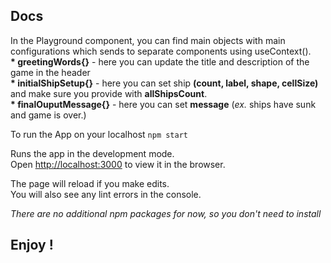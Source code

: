 ## Docs

In the Playground component, you can find main objects with main configurations which sends to separate components using useContext().<br />
  <b>* greetingWords{}</b> - here you can update the title and description of the game in the header<br />
  <b>* initialShipSetup{}</b> - here you can set ship <b>(count, label, shape, cellSize)</b> and make sure you provide with <b>allShipsCount</b>.<br />
  <b>* finalOuputMessage{}</b> - here you can set <b>message</b> (<i>ex.</i> ships have sunk and game is over.)<br />
 
To run the App on your localhost `npm start` <br />

Runs the app in the development mode.<br />
Open [http://localhost:3000](http://localhost:3000) to view it in the browser.

The page will reload if you make edits.<br />
You will also see any lint errors in the console.

<i>There are no additional npm packages for now, so you don't need to install</i>


<h2>Enjoy !</h2>
